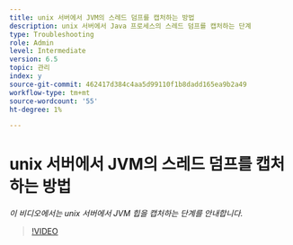 ```yaml
---
title: unix 서버에서 JVM의 스레드 덤프를 캡처하는 방법
description: unix 서버에서 Java 프로세스의 스레드 덤프를 캡처하는 단계
type: Troubleshooting
role: Admin
level: Intermediate
version: 6.5
topic: 관리
index: y
source-git-commit: 462417d384c4aa5d99110f1b8dadd165ea9b2a49
workflow-type: tm+mt
source-wordcount: '55'
ht-degree: 1%

---
```



# unix 서버에서 JVM의 스레드 덤프를 캡처하는 방법

*이 비디오에서는 unix 서버에서 JVM 힙을 캡처하는 단계를 안내합니다.*

>[!VIDEO](https://video.tv.adobe.com/v/335492?quality=9&learn=on)